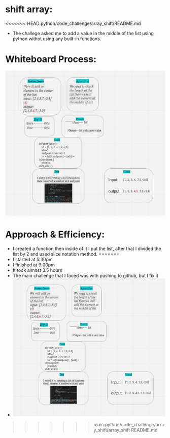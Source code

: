 # shift array:
<<<<<<< HEAD:python/code_challenge/array_shift/README.md
- The challege asked me to add a value in the middle of the list using python withot using any built-in functions.

# Whiteboard Process:
 ![shift array](img/code-challenge2.jpg)

 # Approach & Efficiency:
 - I created a function then inside of it I put the list,
 after that I divided the list by 2 and used slice notation method.
=======
- I started at 5:30pm
- I finished at 9:00pm
- It took almost 3.5 hours
- The main challenge that I faced was with pushing to github, but I fix it
- ![shift array](img/code-challenge2.JPG)
>>>>>>> main:python/code_challenge/array_shift/array_shift README.md
